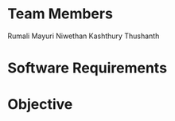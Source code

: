 Team Members
=============
Rumali
Mayuri
Niwethan
Kashthury
Thushanth


Software Requirements
======================




Objective
==========





